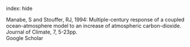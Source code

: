index: hide

<div class="Citation">

  <div class="Citation-body">
    <div class="Citation-text">Manabe, S and Stouffer, RJ, 1994: Multiple-century response of a coupled ocean-atmosphere model to an increase of atmospheric carbon-dioxide. <span class="Article-journal">Journal of Climate, </span><span class="Article-volume">7, </span>5-23pp.</div>
    <div class="Citation-links">
      <div class="CitationLink" data-href="https://scholar.google.com/scholar?q=Multiple-century+response+of+a+coupled+ocean-atmosphere+model+to+an+increase+of+atmospheric+carbon-dioxide">
        <div class="CitationLink-icon CitationLink-Scholar"></div>
        <div class="CitationLink-text">Google Scholar</div>
      </div>
    </div>
  </div>
</div>


<div class="Citation-copy">

</div>